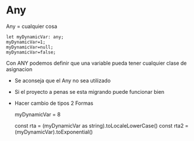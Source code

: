 # Any

Any = cualquier cosa

    let myDynamicVar: any;
    myDynamicVar=1;
    myDynamicVar=null;
    myDynamicVar=false;

Con ANY podemos definir que una variable pueda tener cualquier clase de asignacion

* Se aconseja que el Any no sea utilizado

* Si el proyecto a penas se esta migrando puede funcionar bien

* Hacer cambio de tipos 2 Formas

    myDynamicVar = 8

    const rta = (myDynamicVar as string).toLocaleLowerCase()
    const rta2 = (<number>myDynamicVar).toExponential()
